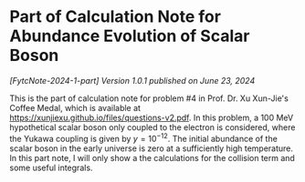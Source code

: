 # Part of Calculation Note for Abundance Evolution of Scalar Boson

_[FytcNote-2024-1-part] Version 1.0.1 published on June 23, 2024_

This is the part of calculation note for problem #4 in Prof. Dr. Xu Xun-Jie's Coffee Medal, which is available at https://xunjiexu.github.io/files/questions-v2.pdf.
In this problem, a 100 MeV hypothetical scalar boson only coupled to the electron is considered, where the Yukawa coupling is given by $y = 10^{-12}$.
The initial abundance of the scalar boson in the early universe is zero at a sufficiently high temperature.
In this part note, I will only show a the calculations for the collision term and some useful integrals.
